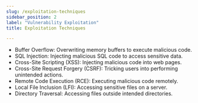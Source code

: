 ```yaml
---
slug: /exploitation-techniques
sidebar_position: 2
label: "Vulnerability Exploitation"
title: Exploitation Techniques

---
```



- Buffer Overflow: Overwriting memory buffers to execute malicious code.
- SQL Injection: Injecting malicious SQL code to access sensitive data.
- Cross-Site Scripting (XSS): Injecting malicious code into web pages.
- Cross-Site Request Forgery (CSRF): Tricking users into performing unintended actions.
- Remote Code Execution (RCE): Executing malicious code remotely.
- Local File Inclusion (LFI): Accessing sensitive files on a server.
- Directory Traversal: Accessing files outside intended directories.
